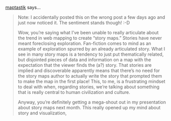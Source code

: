 <a href="http://gravatar.com/maptastik" rel="nofollow noopener" target="_blank">maptastik</a> says…
>	Note: I accidentally posted this on the wrong post a few days ago and just now noticed it. The sentiment stands though! :-D
>	
>	Wow, you’re saying what I’ve been unable to really articulate about the trend in web mapping to create “story maps.” Stories have never meant foreclosing exploration. Fan-fiction comes to mind as an example of exploration spurred by an already articulated story. What I see in many story maps is a tendency to just put thematically related, but disjointed pieces of data and information on a map with the expectation that the viewer finds the (a?) story. That stories are implied and discoverable apparently means that there’s no need for the story maps author to actually write the story that prompted them to make the map in the first place! This, to me, is a frustrating mindset to deal with when, regarding stories, we’re talking about something that is really central to human civilization and culture.
>	
>	Anyway, you’re definitely getting a mega-shout out in my presentation about story maps next month. This really opened up my mind about story and visualization,
